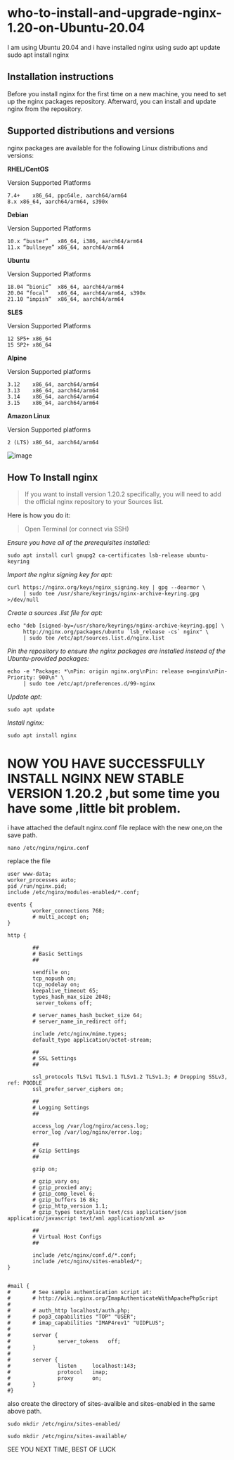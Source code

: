 # who-to-install-and-upgrade-nginx-1.20-on-Ubuntu-20.04
I am using Ubuntu 20.04 and i have installed nginx using sudo apt update sudo apt install nginx

## Installation instructions
Before you install nginx for the first time on a new machine, you need to set up the nginx packages repository. Afterward, you can install and update nginx from the repository.

## Supported distributions and versions
nginx packages are available for the following Linux distributions and versions:

**RHEL/CentOS**

Version	Supported Platforms
```
7.4+	x86_64, ppc64le, aarch64/arm64
8.x	x86_64, aarch64/arm64, s390x
```
**Debian**

Version	Supported Platforms

```
10.x “buster”	x86_64, i386, aarch64/arm64
11.x “bullseye”	x86_64, aarch64/arm64
```
**Ubuntu**

Version	Supported Platforms
```
18.04 “bionic”	x86_64, aarch64/arm64
20.04 “focal”	x86_64, aarch64/arm64, s390x
21.10 “impish”	x86_64, aarch64/arm64
```
**SLES**

Version	Supported Platforms
```
12 SP5+	x86_64
15 SP2+	x86_64
```
**Alpine**

Version	Supported platforms
```
3.12	x86_64, aarch64/arm64
3.13	x86_64, aarch64/arm64
3.14	x86_64, aarch64/arm64
3.15	x86_64, aarch64/arm64
```
**Amazon Linux**

Version	Supported platforms
```
2 (LTS)	x86_64, aarch64/arm64
```

![image](https://user-images.githubusercontent.com/71556060/204502437-b4d3b759-0457-4eea-a42d-983180073390.png)

## How To Install nginx

>If you want to install version 1.20.2 specifically, you will need to add the official nginx repository to your Sources list.

Here is how you do it:

>Open Terminal (or connect via SSH)

*Ensure you have all of the prerequisites installed:*
```
sudo apt install curl gnupg2 ca-certificates lsb-release ubuntu-keyring
```
*Import the nginx signing key for apt:*
```
curl https://nginx.org/keys/nginx_signing.key | gpg --dearmor \
     | sudo tee /usr/share/keyrings/nginx-archive-keyring.gpg >/dev/null

```
*Create a sources .list file for apt:*
```
echo "deb [signed-by=/usr/share/keyrings/nginx-archive-keyring.gpg] \
     http://nginx.org/packages/ubuntu `lsb_release -cs` nginx" \
     | sudo tee /etc/apt/sources.list.d/nginx.list
```
*Pin the repository to ensure the nginx packages are installed instead of the Ubuntu-provided packages:*
```
echo -e "Package: *\nPin: origin nginx.org\nPin: release o=nginx\nPin-Priority: 900\n" \
     | sudo tee /etc/apt/preferences.d/99-nginx
```
*Update apt:*
```
sudo apt update
```
*Install nginx:*
```
sudo apt install nginx
```
NOW YOU HAVE SUCCESSFULLY INSTALL NGINX NEW STABLE VERSION 1.20.2 ,but some time you have some ,little bit problem. 
=================================================================================================================

i have attached the default nginx.conf file replace with the new one,on the save path.
```
nano /etc/nginx/nginx.conf
```
replace the file
```
user www-data;
worker_processes auto;
pid /run/nginx.pid;
include /etc/nginx/modules-enabled/*.conf;

events {
        worker_connections 768;
        # multi_accept on;
}

http {

        ##
        # Basic Settings
        ##

        sendfile on;
        tcp_nopush on;
        tcp_nodelay on;
        keepalive_timeout 65;
        types_hash_max_size 2048;
         server_tokens off;

        # server_names_hash_bucket_size 64;
        # server_name_in_redirect off;

        include /etc/nginx/mime.types;
        default_type application/octet-stream;

        ##
        # SSL Settings
        ##

        ssl_protocols TLSv1 TLSv1.1 TLSv1.2 TLSv1.3; # Dropping SSLv3, ref: POODLE
        ssl_prefer_server_ciphers on;

        ##
        # Logging Settings
        ##

        access_log /var/log/nginx/access.log;
        error_log /var/log/nginx/error.log;

        ##
        # Gzip Settings
        ##

        gzip on;

        # gzip_vary on;
        # gzip_proxied any;
        # gzip_comp_level 6;
        # gzip_buffers 16 8k;
        # gzip_http_version 1.1;
        # gzip_types text/plain text/css application/json application/javascript text/xml application/xml a>

        ##
        # Virtual Host Configs
        ##

        include /etc/nginx/conf.d/*.conf;
        include /etc/nginx/sites-enabled/*;
}


#mail {
#       # See sample authentication script at:
#       # http://wiki.nginx.org/ImapAuthenticateWithApachePhpScript
# 
#       # auth_http localhost/auth.php;
#       # pop3_capabilities "TOP" "USER";
#       # imap_capabilities "IMAP4rev1" "UIDPLUS";
# 
#       server {
#               server_tokens   off;
#       }
# 
#       server {
#               listen     localhost:143;
#               protocol   imap;
#               proxy      on;
#       }
#}

```

also create the directory of sites-avalible and sites-enabled in the same above path.
```
sudo mkdir /etc/nginx/sites-enabled/
```

```
sudo mkdir /etc/nginx/sites-available/
```

SEE YOU NEXT TIME, BEST OF LUCK

